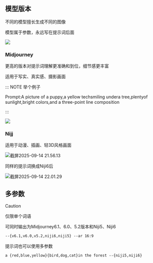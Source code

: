 ## 模型版本

不同的模型擅长生成不同的图像

模型属于参数，永远写在提示词后面

![](https://file.iglooblog.top/aigc/20250914221609026.png)

### Midjourney

更高的版本对提示词理解更准确和到位，细节感更丰富

适用于写实、真实感、摄影画面

::: NOTE 举个例子

Prompt:A picture of a puppy,a yellow techsmiling undera tree,plentyof sunlight,bright colors,and a three-point line composition

:::

![](https://file.iglooblog.top/aigc/20250914215741344.png)

### Nijj

适用于动漫、插画、轻3D风格画面

![截屏2025-09-14 21.56.13](https://file.iglooblog.top/aigc/20250914215726440.png)

同样的提示词换成Niji6后

![截屏2025-09-14 22.01.29](https://file.iglooblog.top/aigc/20250914220406878.png)

## 多参数

> [!caution]
>
> 仅限单个词语

可同时输出为Midjourney6.1、6.0、5.2版本和Niji5、Niji6

```txt
--{v6.1,v6.0,v5.2,niji6,niji5} --ar 16:9
```

提示词也可以使用多参数

```txt
a {red,blue,yellow}{bird,dog,cat}in the forest --{niji5,niji6}
```
